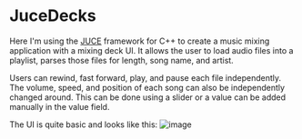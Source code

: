 # JuceDecks

Here I'm using the <a href="https://juce.com/">JUCE</a> framework for C++ to create a music mixing application with a mixing deck UI. It allows the user to load audio 
files into a playlist, parses those files for length, song name, and artist. 

Users can rewind, fast forward, play, and pause each file independently. The volume, speed, and position of each song can also be independently changed around. 
This can be done using a slider or a value can be added manually in the value field. 

The UI is quite basic and looks like this: 
![image](https://user-images.githubusercontent.com/84393679/225973954-d8602a97-cd24-4aa6-af0b-71eb86a8d8ad.png)
